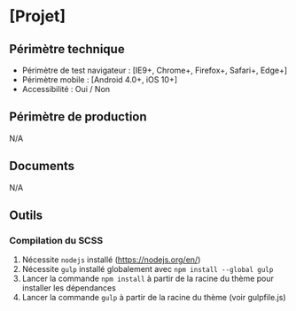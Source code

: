 
# [Projet]


## Périmètre technique

- Périmètre de test navigateur : [IE9+, Chrome+, Firefox+, Safari+, Edge+]
- Périmètre mobile :             [Android 4.0+, iOS 10+]
- Accessibilité :                Oui / Non


## Périmètre de production

N/A


## Documents

N/A


## Outils

### Compilation du SCSS

1. Nécessite `nodejs` installé (https://nodejs.org/en/)
2. Nécessite `gulp` installé globalement avec `npm install --global gulp`
3. Lancer la commande `npm install` à partir de la racine du thème pour
   installer les dépendances
4. Lancer la commande `gulp` à partir de la racine du thème (voir gulpfile.js)


